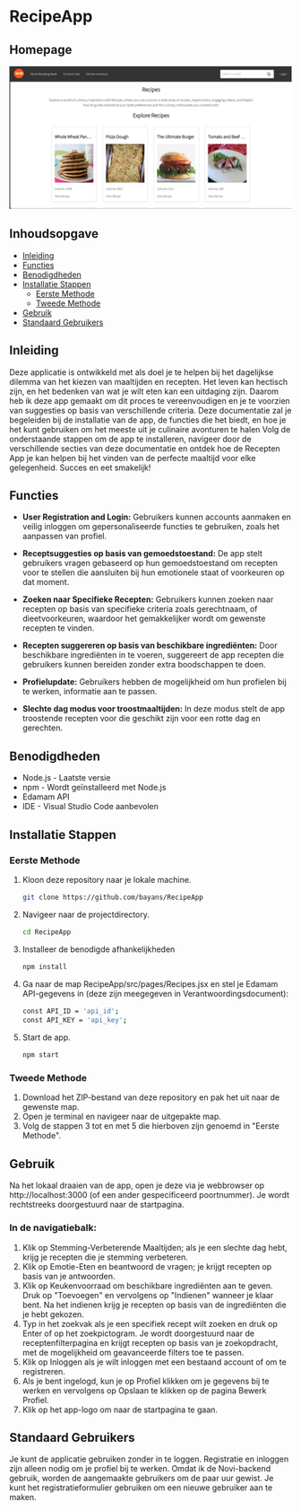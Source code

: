 # RecipeApp

## Homepage
![Home Page](./src/assets/HomePage.png)

## Inhoudsopgave
- [Inleiding](#inleiding)
- [Functies](#functies)
- [Benodigdheden](#benodigdheden)
- [Installatie Stappen](#installatie-stappen)
  - [Eerste Methode](#eerste-methode)
  - [Tweede Methode](#tweede-methode)
- [Gebruik](#gebruik)
- [Standaard Gebruikers](#standaard-gebruikers)

## Inleiding
Deze applicatie is ontwikkeld met als doel je te helpen bij het dagelijkse dilemma van het kiezen van maaltijden en recepten. Het leven kan hectisch zijn, en het bedenken van wat je wilt eten kan een uitdaging zijn. Daarom heb ik deze app gemaakt om dit proces te vereenvoudigen en je te voorzien van suggesties op basis van verschillende criteria.
Deze documentatie zal je begeleiden bij de installatie van de app, de functies die het biedt, en hoe je het kunt gebruiken om het meeste uit je culinaire avonturen te halen
Volg de onderstaande stappen om de app te installeren, navigeer door de verschillende secties van deze documentatie en ontdek hoe de Recepten App je kan helpen bij het vinden van de perfecte maaltijd voor elke gelegenheid. Succes en eet smakelijk!

## Functies
- **User Registration and Login:** Gebruikers kunnen accounts aanmaken en veilig inloggen om gepersonaliseerde functies te gebruiken, zoals het aanpassen van profiel.
  
- **Receptsuggesties op basis van gemoedstoestand:** De app stelt gebruikers vragen gebaseerd op hun gemoedstoestand om recepten voor te stellen die aansluiten bij hun emotionele staat of voorkeuren op dat moment.

- **Zoeken naar Specifieke Recepten:** Gebruikers kunnen zoeken naar recepten op basis van specifieke criteria zoals gerechtnaam, of dieetvoorkeuren, waardoor het gemakkelijker wordt om gewenste recepten te vinden.

- **Recepten suggereren op basis van beschikbare ingrediënten:** Door beschikbare ingrediënten in te voeren, suggereert de app recepten die gebruikers kunnen bereiden zonder extra boodschappen te doen.

- **Profielupdate:** Gebruikers hebben de mogelijkheid om hun profielen bij te werken, informatie aan te passen.

- **Slechte dag modus voor troostmaaltijden:** In deze modus stelt de app troostende recepten voor die geschikt zijn voor een rotte dag en gerechten.

## Benodigdheden
- Node.js - Laatste versie
- npm - Wordt geïnstalleerd met Node.js
- Edamam API
- IDE - Visual Studio Code aanbevolen

## Installatie Stappen
### Eerste Methode
1. Kloon deze repository naar je lokale machine.
   ```bash
   git clone https://github.com/bayans/RecipeApp
2. Navigeer naar de projectdirectory.
   ```bash
   cd RecipeApp
3. Installeer de benodigde afhankelijkheden
   ```bash
   npm install
4. Ga naar de map RecipeApp/src/pages/Recipes.jsx en stel je Edamam API-gegevens in (deze zijn meegegeven in Verantwoordingsdocument):
   ```bash
   const API_ID = 'api_id';
   const API_KEY = 'api_key';
5. Start de app.
   ```bash
   npm start
### Tweede Methode
1. Download het ZIP-bestand van deze repository en pak het uit naar de gewenste map.
2. Open je terminal en navigeer naar de uitgepakte map.
3. Volg de stappen 3 tot en met 5 die hierboven zijn genoemd in "Eerste Methode".

## Gebruik
Na het lokaal draaien van de app, open je deze via je webbrowser op http://localhost:3000 (of een ander gespecificeerd poortnummer). Je wordt rechtstreeks doorgestuurd naar de startpagina.
### In de navigatiebalk:
1. Klik op Stemming-Verbeterende Maaltijden; als je een slechte dag hebt, krijg je recepten die je stemming verbeteren.
2. Klik op Emotie-Eten en beantwoord de vragen; je krijgt recepten op basis van je antwoorden.
3. Klik op Keukenvoorraad om beschikbare ingrediënten aan te geven. Druk op "Toevoegen" en vervolgens op "Indienen" wanneer je klaar bent. Na het indienen krijg je recepten op basis van de ingrediënten die je hebt gekozen. 
4. Typ in het zoekvak als je een specifiek recept wilt zoeken en druk op Enter of op het zoekpictogram. Je wordt doorgestuurd naar de receptenfilterpagina en krijgt recepten op basis van je zoekopdracht, met de mogelijkheid om geavanceerde filters toe te passen.
5. Klik op Inloggen als je wilt inloggen met een bestaand account of om te registreren.
6. Als je bent ingelogd, kun je op Profiel klikken om je gegevens bij te werken en vervolgens op Opslaan te klikken op de pagina Bewerk Profiel.
7. Klik op het app-logo om naar de startpagina te gaan.
## Standaard Gebruikers
Je kunt de applicatie gebruiken zonder in te loggen. Registratie en inloggen zijn alleen nodig om je profiel bij te werken. Omdat ik de Novi-backend gebruik, worden de aangemaakte gebruikers om de paar uur gewist. Je kunt het registratieformulier gebruiken om een nieuwe gebruiker aan te maken.